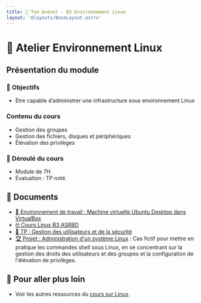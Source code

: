 ```yaml
---
title: 🐧 Tom Avenel - B3 Environnement Linux
layout: '@layouts/BaseLayout.astro'
---
```


# 🐧 Atelier Environnement Linux

## Présentation du module

### 🎯 Objectifs

- Etre capable d’administrer une infrastructure sous environnement Linux

### Contenu du cours

- Gestion des groupes
- Gestion des fichiers, disques et périphériques
- Élévation des privilèges

### 📅 Déroulé du cours

- Module de 7H
- Évaluation : TP noté

## 📑 Documents

- [󰕈 Environnement de travail : Machine virtuelle Ubuntu Desktop dans VirtualBox](/cours/linux/installation/tp-installation-vbox-ubuntu-workstation)
- [🤓 Cours Linux B3 ASRBD](./linux/cours)
- [👥 TP : Gestion des utilisateurs et de la sécurité](/cours/linux/niveau2/tp-utilisateurs)
- [🏆 Projet : Administration d'un système Linux](/cours/linux/tp-admin-technova) : Cas fictif pour mettre en pratique les commandes shell sous Linux, en se concentrant sur la gestion des droits des utilisateurs et des groupes et la configuration de l'élévation de privilèges.

## 🚀 Pour aller plus loin

- Voir les autres ressources du [cours sur Linux](/cours/linux).
